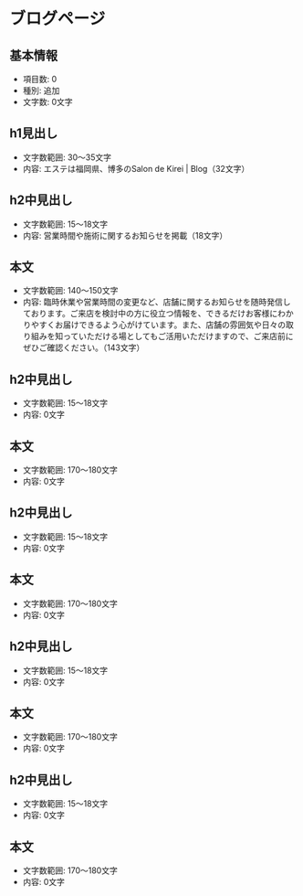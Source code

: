 # ブログページ

## 基本情報
- 項目数: 0
- 種別: 追加
- 文字数: 0文字

## h1見出し
- 文字数範囲: 30～35文字
- 内容: エステは福岡県、博多のSalon de Kirei | Blog（32文字）

## h2中見出し
- 文字数範囲: 15～18文字
- 内容: 営業時間や施術に関するお知らせを掲載（18文字）

## 本文
- 文字数範囲: 140～150文字
- 内容: 臨時休業や営業時間の変更など、店舗に関するお知らせを随時発信しております。ご来店を検討中の方に役立つ情報を、できるだけお客様にわかりやすくお届けできるよう心がけています。また、店舗の雰囲気や日々の取り組みを知っていただける場としてもご活用いただけますので、ご来店前にぜひご確認ください。（143文字）

## h2中見出し
- 文字数範囲: 15～18文字
- 内容: 0文字

## 本文
- 文字数範囲: 170～180文字
- 内容: 0文字

## h2中見出し
- 文字数範囲: 15～18文字
- 内容: 0文字

## 本文
- 文字数範囲: 170～180文字
- 内容: 0文字

## h2中見出し
- 文字数範囲: 15～18文字
- 内容: 0文字

## 本文
- 文字数範囲: 170～180文字
- 内容: 0文字

## h2中見出し
- 文字数範囲: 15～18文字
- 内容: 0文字

## 本文
- 文字数範囲: 170～180文字
- 内容: 0文字
